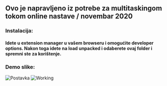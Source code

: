 ## Ovo je napravljeno iz potrebe za multitaskingom tokom online nastave / novembar 2020 
### Instalacija:
#### Idete u extension manager u vašem browseru i omogućite developer options. Nakon toga idete na load unpacked i odaberete ovaj folder i spremni ste za korištenje.
### Demo slike:

![Postavka](https://i.ibb.co/C015kn7/ekstenzija.png)
![Working](https://i.ibb.co/FncsYLk/working.png)


